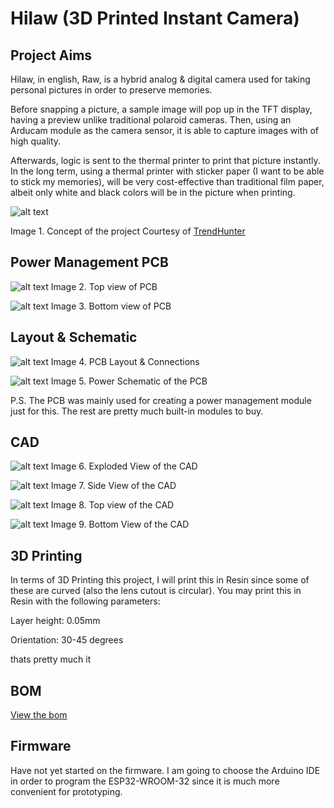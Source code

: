 # Hilaw (3D Printed Instant Camera)

## Project Aims

Hilaw, in english, Raw, is a hybrid analog & digital camera used for taking personal pictures in order to preserve memories. 

Before snapping a picture, a sample image will pop up in the TFT display, having a preview unlike traditional polaroid cameras. Then, using an Arducam module as the camera sensor, it is able to capture images with of high quality.

Afterwards, logic is sent to the thermal printer to print that picture instantly. In the long term, using a thermal printer with sticker paper (I want to be able to stick my memories), will be very cost-effective than traditional film paper, albeit only white and black colors will be in the picture when printing.

![alt text](Screenshots/Concept.png)

Image 1. Concept of the project
Courtesy of [TrendHunter](https://www.trendhunter.com/trends/thermal-print-camera)

## Power Management PCB
![alt text](PCB/top.png)
Image 2. Top view of PCB

![alt text](PCB/bottom.png)
Image 3. Bottom view of PCB

## Layout & Schematic
![alt text](PCB/layout.png)
Image 4. PCB Layout & Connections 

![alt text](PCB/schematic.png)
Image 5. Power Schematic of the PCB

P.S. The PCB was mainly used for creating a power management module just for this. The rest are pretty much built-in modules to buy.

## CAD
![alt text](CAD/exploded.png)
Image 6. Exploded View of the CAD

![alt text](CAD/side1.png)
Image 7. Side View of the CAD

![alt text](CAD/top.png)
Image 8. Top view of the CAD

![alt text](CAD/bottom.png)
Image 9. Bottom View of the CAD


## 3D Printing
In terms of 3D Printing this project, I will print this in Resin since some of these are curved (also the lens cutout is circular). You may print this in Resin with the following parameters:

Layer height: 0.05mm

Orientation: 30-45 degrees

thats pretty much it 

## BOM
[View the bom](BOM.csv)

## Firmware
Have not yet started on the firmware. I am going to choose the Arduino IDE in order to program the ESP32-WROOM-32 since it is much more convenient for prototyping.
